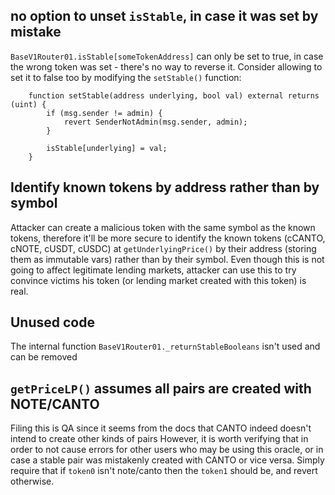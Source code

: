## no option to unset `isStable`, in case it was set by mistake
`BaseV1Router01.isStable[someTokenAddress]` can only be set to true, in case the wrong token was set - there's no way to reverse it.
Consider allowing to set it to false too by modifying the `setStable()` function:

```solidity
    function setStable(address underlying, bool val) external returns (uint) {
        if (msg.sender != admin) {
            revert SenderNotAdmin(msg.sender, admin);
        }

        isStable[underlying] = val;
    }

```

## Identify known tokens by address rather than by symbol
Attacker can create a malicious token with the same symbol as the known tokens, therefore it'll be more secure to identify the known tokens (cCANTO, cNOTE, cUSDT, cUSDC) at `getUnderlyingPrice()` by their address (storing them as immutable vars) rather than by their symbol.
Even though this is not going to affect legitimate lending markets, attacker can use this to try convince victims his token (or lending market created with this token) is real.

## Unused code

The internal function `BaseV1Router01._returnStableBooleans` isn't used and can be removed

## `getPriceLP()` assumes all pairs are created with NOTE/CANTO
Filing this is QA since it seems from the docs that CANTO indeed doesn't intend to create other kinds of pairs
However, it is worth verifying that in order to not cause errors for other users who may be using this oracle, or in case a stable pair was mistakenly created with CANTO or vice versa.
Simply require that if `token0` isn't note/canto then the `token1` should be, and revert otherwise.
